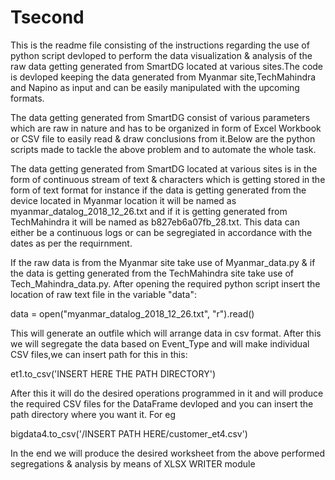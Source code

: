 # Tsecond

This is the readme file consisting of the instructions regarding the use of python script devloped to perform the data visualization & analysis of the raw data getting generated from SmartDG located at various sites.The code is devloped keeping the data generated from Myanmar site,TechMahindra and Napino as input and can be easily manipulated with the upcoming formats.


The data getting generated from SmartDG consist of various parameters which are raw in nature and has to be organized in form of Excel Workbook or CSV file to easily read & draw conclusions from it.Below are the python scripts made to tackle the above problem and to automate the whole task.

The data getting generated from SmartDG located at various sites is in the form of continuous stream of text & characters which is getting stored in the form of text format for instance if the data is getting generated from the device located in Myanmar location it will be named as myanmar_datalog_2018_12_26.txt and if it is getting generated from TechMahindra it will be named as b827eb6a07fb_28.txt. This data can either be a continuous logs or can be segregiated in accordance with the dates as per the requirnment.

If the raw data is from the Myanmar site take use of Myanmar_data.py & if the data is getting generated from the TechMahindra site take use of Tech_Mahindra_data.py.
After opening the required python script insert the location of raw text file in the variable "data":

data = open("myanmar_datalog_2018_12_26.txt", "r").read()   

This will generate an outfile which will arrange data in csv format. After this we will segregate the data based on Event_Type and will make individual CSV files,we can insert path for this in this:

et1.to_csv('INSERT HERE THE PATH DIRECTORY')      

After this it will do the desired operations programmed in it and will produce the required CSV files for the DataFrame devloped and you can insert the path directory where you want it. For eg

bigdata4.to_csv('/INSERT PATH HERE/customer_et4.csv')

In the end we will produce the desired worksheet from the above performed segregations & analysis by means of XLSX WRITER module




